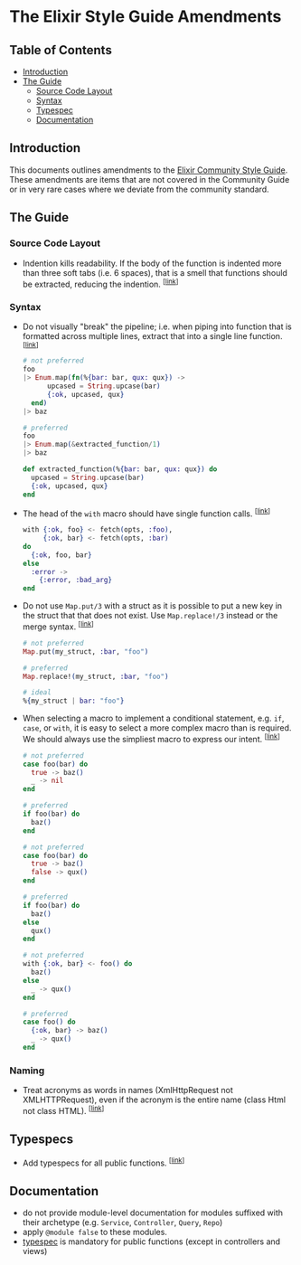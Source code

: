 # The Elixir Style Guide Amendments

## Table of Contents

* [Introduction](#introduction)
* [The Guide](#the-guide)
  * [Source Code Layout](#source-code-layout)
  * [Syntax](#syntax)  
  * [Typespec](#typespecs)
  * [Documentation](#documentation)    

## Introduction

This documents outlines amendments to the [Elixir Community Style Guide](https://github.com/christopheradams/elixir_style_guide).
These amendments are items that are not covered in the Community Guide or in very rare cases where we
deviate from the community standard.

## The Guide

### Source Code Layout

* <a name="indentation"></a>
  Indention kills readability. If the body of the function is indented more than three soft tabs
  (i.e. 6 spaces), that is a smell that functions should be extracted, reducing the indention.
  <sup>[[link](#indentation)]</sup>     

### Syntax

* <a name="pipeline"></a>
  Do not visually "break" the pipeline; i.e. when piping into function that is formatted across
  multiple lines, extract that into a single line function.
  <sup>[[link](#pipeline)]</sup>

  ```elixir
  # not preferred
  foo
  |> Enum.map(fn(%{bar: bar, qux: qux}) ->
        upcased = String.upcase(bar)
        {:ok, upcased, qux}
    end)
  |> baz

  # preferred
  foo
  |> Enum.map(&extracted_function/1)
  |> baz

  def extracted_function(%{bar: bar, qux: qux}) do
    upcased = String.upcase(bar)
    {:ok, upcased, qux}
  end
  ```

* <a name="with-else"></a>
  The head of the `with` macro should have single function calls.
  <sup>[[link](#with-else)]</sup>

  ```elixir
  with {:ok, foo} <- fetch(opts, :foo),
       {:ok, bar} <- fetch(opts, :bar)
  do
    {:ok, foo, bar}
  else
    :error ->
      {:error, :bad_arg}
  end
  ```

* <a name="map-put-struct"></a>
  Do not use `Map.put/3` with a struct as it is possible to put a new key in the struct that
  that does not exist. Use `Map.replace!/3` instead or the merge syntax.
  <sup>[[link](#map-put-struct)]</sup>

    ```elixir
  # not preferred
  Map.put(my_struct, :bar, "foo")

  # preferred
  Map.replace!(my_struct, :bar, "foo")

  # ideal
  %{my_struct | bar: "foo"}
  ```

* <a name="conditional-macros"></a>
  When selecting a macro to implement a conditional statement, e.g. `if`, `case`, or `with`, it is easy to select a more complex macro than is required. We should always use the simpliest macro to express our intent.
  <sup>[[link](#conditional-macros)]</sup>

  ```elixir
  # not preferred
  case foo(bar) do
    true -> baz()
    _ -> nil
  end

  # preferred
  if foo(bar) do
    baz()
  end

  # not preferred
  case foo(bar) do
    true -> baz()
    false -> qux()
  end

  # preferred
  if foo(bar) do
    baz()
  else
    qux()
  end

  # not preferred
  with {:ok, bar} <- foo() do
    baz()
  else
    _ -> qux()
  end

  # preferred
  case foo() do
    {:ok, bar} -> baz()
    _ -> qux()
  end
  ```  

### Naming

* <a name="acronyms"></a>
    Treat acronyms as words in names (XmlHttpRequest not XMLHTTPRequest), even if the acronym is the entire name (class Html not class HTML).
    <sup>[[link](#acronyms)]</sup>

## Typespecs

* <a name="typespecs-required"></a>
  Add typespecs for all public functions.
  <sup>[[link](#typespecs-required)]</sup>

## Documentation

- do not provide module-level documentation for modules suffixed with their archetype (e.g. `Service`, `Controller`, `Query`, `Repo`)
- apply `@module false` to these modules.
- [typespec](http://elixir-lang.org/getting-started/typespecs-and-behaviours.html#types-and-specs) is mandatory for public functions (except in controllers and views)
